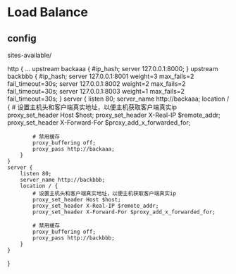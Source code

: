 # Load Balance
## config
sites-available/

http {
    ...
    upstream backaaa {
        #ip_hash;
        server 127.0.0.1:8000;
    }
    upstream backbbb {
        #ip_hash;
        server 127.0.0.1:8001 weight=3 max_fails=2 fail_timeout=30s;
        server 127.0.0.1:8002 weight=2 max_fails=2 fail_timeout=30s;
        server 127.0.0.1:8003 weight=1 max_fails=2 fail_timeout=30s;
    }
    server {
        listen 80;
        server_name http://backaaa;
        location / {
            # 设置主机头和客户端真实地址，以便主机获取客户端真实ip
            proxy_set_header Host $host;
            proxy_set_header X-Real-IP $remote_addr;
            proxy_set_header X-Forward-For $proxy_add_x_forwarded_for;

            # 禁用缓存
            proxy_buffering off;
            proxy_pass http://backaaa;
        }
    }
    server {
        listen 80;
        server_name http://backbbb;
        location / {
            # 设置主机头和客户端真实地址，以便主机获取客户端真实ip
            proxy_set_header Host $host;
            proxy_set_header X-Real-IP $remote_addr;
            proxy_set_header X-Forward-For $proxy_add_x_forwarded_for;

            # 禁用缓存
            proxy_buffering off;
            proxy_pass http://backbbb;
        }
    }
}
